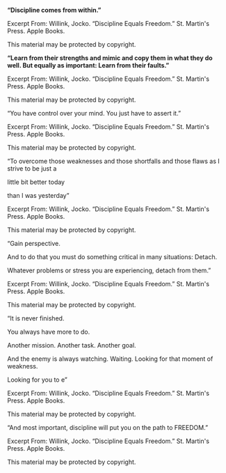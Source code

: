 **“Discipline comes from within.”**

  

Excerpt From: Willink, Jocko. “Discipline Equals Freedom.” St. Martin's Press. Apple Books. 

This material may be protected by copyright.

**“Learn from their strengths and mimic and copy them in what they do well. But equally as important: Learn from their faults.”**

  

Excerpt From: Willink, Jocko. “Discipline Equals Freedom.” St. Martin's Press. Apple Books. 

This material may be protected by copyright.

“You have control over your mind. You just have to assert it.”

  

Excerpt From: Willink, Jocko. “Discipline Equals Freedom.” St. Martin's Press. Apple Books. 

This material may be protected by copyright.

“To overcome those weaknesses and those shortfalls and those flaws as I strive to be just a

little bit better today

than I was yesterday”

  

Excerpt From: Willink, Jocko. “Discipline Equals Freedom.” St. Martin's Press. Apple Books. 

This material may be protected by copyright.

“Gain perspective.

And to do that you must do something critical in many situations: Detach.

Whatever problems or stress you are experiencing, detach from them.”

  

Excerpt From: Willink, Jocko. “Discipline Equals Freedom.” St. Martin's Press. Apple Books. 

This material may be protected by copyright.

“It is never finished.

You always have more to do.

Another mission. Another task. Another goal.

And the enemy is always watching. Waiting. Looking for that moment of weakness.

Looking for you to e”

  

Excerpt From: Willink, Jocko. “Discipline Equals Freedom.” St. Martin's Press. Apple Books. 

This material may be protected by copyright.

“And most important, discipline will put you on the path to FREEDOM.”

  

Excerpt From: Willink, Jocko. “Discipline Equals Freedom.” St. Martin's Press. Apple Books. 

This material may be protected by copyright.